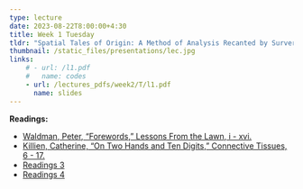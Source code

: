 ```yaml
---
type: lecture
date: 2023-08-22T8:00:00+4:30
title: Week 1 Tuesday
tldr: "Spatial Tales of Origin: A Method of Analysis Recanted by Surveryors, Nomads and Lunatics."
thumbnail: /static_files/presentations/lec.jpg
links: 
    # - url: /l1.pdf
    #   name: codes
    - url: /lectures_pdfs/week2/T/l1.pdf
      name: slides
---
```

**Readings:**
- [Waldman, Peter, “Forewords,” Lessons From the Lawn, i - xvi.](/LOTL_Test/readings_pdfs/week1/T/Waldman_Peter_LOTL_Forewords.pdf)
- [Killien, Catherine, “On Two Hands and Ten Digits,” Connective Tissues, 6 - 17.](/LOTL_Test/readings_pdfs/week1/T/Killien_On_Two_Hands_Connective_Tissues.pdf)
- [Readings 3](/readings_pdfs/week2/TH/r3.pdf)
- [Readings 4](/readings_pdfs/week2/TH/r4.pdf)


